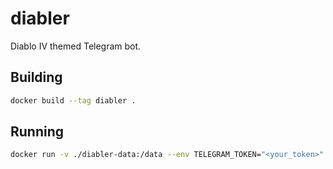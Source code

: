 # diabler
Diablo IV themed Telegram bot.

## Building
```sh
docker build --tag diabler .
```

## Running
```sh
docker run -v ./diabler-data:/data --env TELEGRAM_TOKEN="<your_token>" diabler
```
